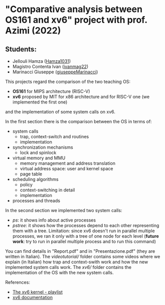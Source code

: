 # "Comparative analysis between OS161 and xv6" project with prof. Azimi (2022)
## Students:
* Jellouli Hamza ([Hamza1031](https://github.com/Hamza1031))
* Magistro Contenta Ivan ([ivanmag22](https://github.com/ivanmag22))
* Marinacci Giuseppe ([giuseppeMarinacci](https://github.com/giuseppeMarinacci))

This projects regard the comparison of the two teaching OS:
- **OS161** for MIPS architecture (RISC-V)
- **xv6** proposed by MIT for x86 architecture and for RISC-V one (we implemented the first one)

and the implementation of some system calls on xv6.

In the first section there is the comparison between the OS in terms of:
- system calls
    - trap, context-switch and routines
    - implementation
- synchronization mechanisms
    - lock and spinlock
- virtual memory and MMU
    - memory management and address translation
    - virtual address space: user and kernel space
    - page table
- scheduling algorithms
    - policy
    - context-switching in detail
    - implementation
- processes and threads

In the second section we implemented two system calls:
- *ps*: it shows info about active processes
- *pstree*: it shows how the processes depend to each other representing them with a tree. Limitation: since xv6 doesn't run in parallel multiple processes, we ran it only with a tree of one node for each level (**future work**: try to run in parallel multiple process and to run this command)

You can find details in "Report.pdf" and in "Presentazione.pdf" (they are written in Italian). The *videotutorial/* folder contains some videos where we explain (in Italian) how trap and context-swith work and how the new implemented system calls work. The *xv6/* folder contains the implementation of the OS with the new system calls.

References:
- [The xv6 kernel - playlist](https://www.youtube.com/playlist?list=PLbtzT1TYeoMhTPzyTZboW_j7TPAnjv9XB)
- [xv6 documentation](https://pdos.csail.mit.edu/6.828/2018/xv6/book-rev11.pdf)